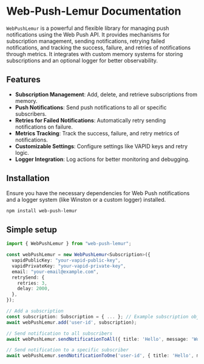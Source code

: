 # Web-Push-Lemur Documentation

`WebPushLemur` is a powerful and flexible library for managing push notifications using the Web Push API. It provides mechanisms for subscription management, sending notifications, retrying failed notifications, and tracking the success, failure, and retries of notifications through metrics. It integrates with custom memory systems for storing subscriptions and an optional logger for better observability.

## Features

- **Subscription Management**: Add, delete, and retrieve subscriptions from memory.
- **Push Notifications**: Send push notifications to all or specific subscribers.
- **Retries for Failed Notifications**: Automatically retry sending notifications on failure.
- **Metrics Tracking**: Track the success, failure, and retry metrics of notifications.
- **Customizable Settings**: Configure settings like VAPID keys and retry logic.
- **Logger Integration**: Log actions for better monitoring and debugging.

## Installation

Ensure you have the necessary dependencies for Web Push notifications and a logger system (like Winston or a custom logger) installed.

```bash
npm install web-push-lemur
```

## Simple setup

```typescript
import { WebPushLemur } from "web-push-lemur";

const webPushLemur = new WebPushLemur<Subscription>({
  vapidPublicKey: "your-vapid-public-key",
  vapidPrivateKey: "your-vapid-private-key",
  email: "your-email@example.com",
  retrySend: {
    retries: 3,
    delay: 2000,
  },
});

// Add a subscription
const subscription: Subscription = { ... }; // Example subscription object
await webPushLemur.add('user-id', subscription);

// Send notification to all subscribers
await webPushLemur.sendNotificationToAll({ title: 'Hello', message: 'World' });

// Send notification to a specific subscriber
await webPushLemur.sendNotificationToOne('user-id', { title: 'Hello', message: 'Specific User' });

```
